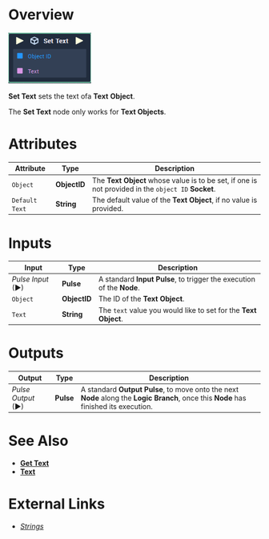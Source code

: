 # Overview

![The Set Text Node.](../../../.gitbook/assets/toolbox/incari/object/set-text.PNG)

**Set Text** sets the text ofa **Text** **Object**.

The **Set Text** node only works for **Text Objects**.

# Attributes

|Attribute|Type|Description|
|---|---|---|
|`Object`|**ObjectID**|The **Text** **Object** whose value is to be set, if one is not provided in the `object ID` **Socket**.|
|`Default Text`|**String**|The default value of the **Text Object**, if no value is provided.|

# Inputs

|Input|Type|Description|
|---|---|---|
|*Pulse Input* (►)|**Pulse**|A standard **Input Pulse**, to trigger the execution of the **Node**.|
|`Object`|**ObjectID**|The ID of the **Text** **Object**.|
|`Text`|**String**|The `text` value you would like to set for the **Text Object**.|

# Outputs

|Output|Type|Description|
|---|---|---|
|*Pulse Output* (►)|**Pulse**|A standard **Output Pulse**, to move onto the next **Node** along the **Logic Branch**, once this **Node** has finished its execution.|

# See Also
- [**Get Text**](get-text.md)
- [**Text**](objects/scene-objects/sprites/text.md)

# External Links
- [*Strings*](https://en.wikipedia.org/wiki/String_(computer_science))
